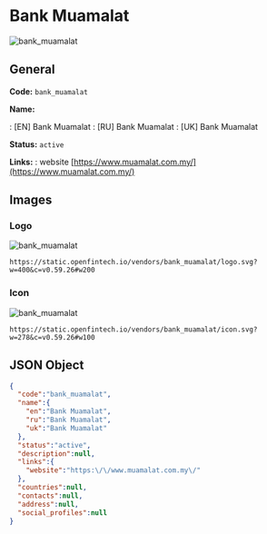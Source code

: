 
# Bank Muamalat 
![bank_muamalat](https://static.openfintech.io/vendors/bank_muamalat/logo.svg?w=400&c=v0.59.26#w200)  

## General 
 
**Code:** `bank_muamalat` 
 
**Name:** 
 
:	[EN] Bank Muamalat 
:	[RU] Bank Muamalat 
:	[UK] Bank Muamalat 
 
**Status:** `active` 
 
**Links:** 
: website [https://www.muamalat.com.my/](https://www.muamalat.com.my/) 
 

## Images 

### Logo 
 
![bank_muamalat](https://static.openfintech.io/vendors/bank_muamalat/logo.svg?w=400&c=v0.59.26#w200)  

```
https://static.openfintech.io/vendors/bank_muamalat/logo.svg?w=400&c=v0.59.26#w200
```  

### Icon 
 
![bank_muamalat](https://static.openfintech.io/vendors/bank_muamalat/icon.svg?w=278&c=v0.59.26#w100)  

```
https://static.openfintech.io/vendors/bank_muamalat/icon.svg?w=278&c=v0.59.26#w100
```  

## JSON Object 

```json
{
  "code":"bank_muamalat",
  "name":{
    "en":"Bank Muamalat",
    "ru":"Bank Muamalat",
    "uk":"Bank Muamalat"
  },
  "status":"active",
  "description":null,
  "links":{
    "website":"https:\/\/www.muamalat.com.my\/"
  },
  "countries":null,
  "contacts":null,
  "address":null,
  "social_profiles":null
}
```  
